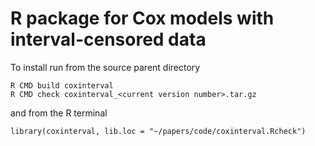 # R package for Cox models with interval-censored data

To install run from the source parent directory

```
R CMD build coxinterval
R CMD check coxinterval_<current version number>.tar.gz
```

and from the R terminal

```
library(coxinterval, lib.loc = "~/papers/code/coxinterval.Rcheck")
```

